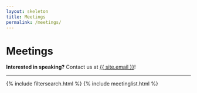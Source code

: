 ```yaml
---
layout: skeleton
title: Meetings
permalink: /meetings/
---
```


<div class="container"><h1 class="ms-1">Meetings</h1>
<span class="ms-1 text-secondary"><b>Interested in speaking?</b> Contact us at <a class="link-secondary" href="mailto:{{ site.email }}">{{ site.email }}</a>!</span>
<hr />
{% include filtersearch.html %}
{% include meetinglist.html %}</div>
